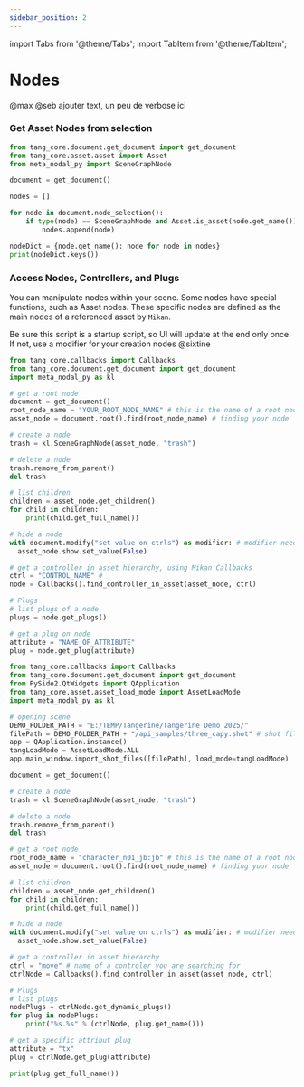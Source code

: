 ```yaml
---
sidebar_position: 2
---
```

import Tabs from '@theme/Tabs';
import TabItem from '@theme/TabItem';

# Nodes

@max @seb ajouter text, un peu de verbose ici
### Get Asset Nodes from selection

```python
from tang_core.document.get_document import get_document
from tang_core.asset.asset import Asset
from meta_nodal_py import SceneGraphNode

document = get_document()

nodes = []

for node in document.node_selection():
    if type(node) == SceneGraphNode and Asset.is_asset(node.get_name()) and Asset.is_asset_loaded(node):
        nodes.append(node)

nodeDict = {node.get_name(): node for node in nodes}
print(nodeDict.keys())
```
### Access Nodes, Controllers, and Plugs

You can manipulate nodes within your scene.
Some nodes have special functions, such as Asset nodes. These specific nodes are defined as the main nodes of a referenced asset by `Mikan`.

<Tabs>
  <TabItem value="Python Code" label="Python Code" default>

  Be sure this script is a startup script, so UI will update at the end only once.
  If not, use a modifier for your creation nodes @sixtine
```python
from tang_core.callbacks import Callbacks
from tang_core.document.get_document import get_document
import meta_nodal_py as kl

# get a root node
document = get_document()
root_node_name = "YOUR_ROOT_NODE_NAME" # this is the name of a root node
asset_node = document.root().find(root_node_name) # finding your node

# create a node
trash = kl.SceneGraphNode(asset_node, "trash")

# delete a node
trash.remove_from_parent()
del trash

# list children
children = asset_node.get_children()
for child in children:
    print(child.get_full_name())

# hide a node
with document.modify("set value on ctrls") as modifier: # modifier needed to have UI update
  asset_node.show.set_value(False)

# get a controller in asset hierarchy, using Mikan Callbacks
ctrl = "CONTROL_NAME" #
node = Callbacks().find_controller_in_asset(asset_node, ctrl)

# Plugs
# list plugs of a node
plugs = node.get_plugs()

# get a plug on node
attribute = "NAME_OF_ATTRIBUTE"
plug = node.get_plug(attribute)
```
  </TabItem>
  <TabItem value="Package sample" label="Package sample">

```python
from tang_core.callbacks import Callbacks
from tang_core.document.get_document import get_document
from PySide2.QtWidgets import QApplication
from tang_core.asset.asset_load_mode import AssetLoadMode
import meta_nodal_py as kl

# opening scene
DEMO_FOLDER_PATH = "E:/TEMP/Tangerine/Tangerine Demo 2025/"
filePath = DEMO_FOLDER_PATH + "/api_samples/three_capy.shot" # shot file
app = QApplication.instance()
tangLoadMode = AssetLoadMode.ALL
app.main_window.import_shot_files([filePath], load_mode=tangLoadMode)

document = get_document()

# create a node
trash = kl.SceneGraphNode(asset_node, "trash")

# delete a node
trash.remove_from_parent()
del trash

# get a root node
root_node_name = "character_n01_jb:jb" # this is the name of a root node
asset_node = document.root().find(root_node_name) # finding your node

# list children
children = asset_node.get_children()
for child in children:
    print(child.get_full_name())

# hide a node
with document.modify("set value on ctrls") as modifier: # modifier needed to have UI update
  asset_node.show.set_value(False)

# get a controller in asset hierarchy
ctrl = "move" # name of a controler you are searching for
ctrlNode = Callbacks().find_controller_in_asset(asset_node, ctrl)

# Plugs
# list plugs
nodePlugs = ctrlNode.get_dynamic_plugs()
for plug in nodePlugs:
    print("%s.%s" % (ctrlNode, plug.get_name()))

# get a specific attribut plug
attribute = "tx"
plug = ctrlNode.get_plug(attribute)

print(plug.get_full_name())

```
  </TabItem>
</Tabs>
